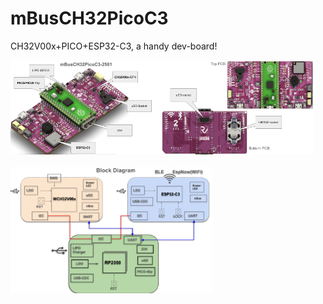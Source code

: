 # mBusCH32PicoC3
CH32V00x+PICO+ESP32-C3, a handy dev-board!

<img src="PIC/mBusCh32PicoC3_iso.png" width=48%><img src="PIC/mBusCh32PicoC3_TopBot.png" width=48%> <br>
<br>
<img src="PIC/mBusCh32PicoC3_BlockDiag.png" width=64%> <br>

 
